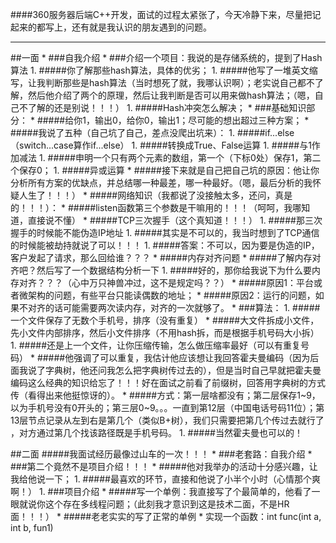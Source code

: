 ####360服务器后端C++开发，面试的过程太紧张了，今天冷静下来，尽量把记起来的都写上，还有就是我认识的朋友遇到的问题。
<hr>
##一面
* 
###自我介绍
* 
###介绍一个项目：我说的是存储系统的，提到了Hash算法
    1. 
#####你了解那些hash算法，具体的优劣；
    1. 
#####他写了一堆英文缩写，让我判断那些是hash算法（当时想死了就，我哪认识啊）；老实说自己都不了解，然后他介绍了两个的原理，然后让我判断是否可以用来做hash算法；（嗯，自己不了解的还是别说！！！）
    1. 
#####Hash冲突怎么解决；
* 
###基础知识部分：
    * 
#####给你1，输出0，给你0，输出1；尽可能的想出超过三种方案；
        * 
#####我说了五种（自己坑了自己，差点没爬出坑来）：
            1. 
#####if...else（switch...case算作if...else）
            1. 
#####转换成True、False运算
            1. 
#####与1作加减法
            1. 
#####申明一个只有两个元素的数组，第一个（下标0处）保存1，第二个保存0；
            1. 
#####异或运算
        * 
#####接下来就是自己把自己坑的原因：他让你分析所有方案的优缺点，并总结哪一种最差，哪一种最好。（嗯，最后分析的我怀疑人生了！！！）
    * 
#####网络知识（我都说了没接触太多，还问，真是的！！！）：
        * 
#####listen函数第三个参数是干嘛用的！！！（呵呵，我哪知道，直接说不懂）
        * 
#####TCP三次握手（这个真知道！！！）
            1. 
#####那三次握手的时候能不能伪造IP地址           
                1. 
#####其实是不可以的，我当时想到了TCP通信的时候能被劫持就说了可以！！！
                1. 
#####答案：不可以，因为要是伪造的IP，客户发起了请求，那么回给谁？？？
    * 
#####内存对齐问题
        * 
#####了解内存对齐吧？然后写了一个数据结构分析一下
        1. 
#####好的，那你给我说下为什么要内存对齐？？？（心中万只神兽冲过，这不是规定吗？？）
            * 
#####原因1：平台或者微架构的问题，有些平台只能读偶数的地址；
            * 
#####原因2：运行的问题，如果不对齐的话可能需要两次读内存，对齐的一次就够了。
* 
###算法：
    1. 
#####一个文件保存了无数个手机号，排序（没有重复）
        * 
#####大文件拆成小文件，先小文件内部排序，然后小文件排序（不用hash拆，而是根据手机号码大小拆）
    1. 
#####还是上一个文件，让你压缩传输，怎么做压缩率最好（可以有重复号码）
        * 
#####他强调了可以重复，我估计他应该想让我回答霍夫曼编码（因为后面我说了字典树，他还问我怎么把字典树传过去的），但是当时自己早就把霍夫曼编码这么经典的知识给忘了！！！好在面试之前看了前缀树，回答用字典树的方式传（看得出来他挺惊讶的）。
            * 
#####方式：第一层啥都没有；第二层保存1~9，以为手机号没有0开头的；第三层0~9。。。一直到第12层（中国电话号码11位）；第13层节点记录从左到右是第几个（类似B+树），我们只需要把第几个传过去就行了 ，对方通过第几个找该路径既是手机号码。
            1. 
#####当然霍夫曼也可以的！

##二面
#####我面试经历最像过山车的一次！！！
* 
###老套路：自我介绍
* 
###第二个竟然不是项目介绍！！！
    * 
#####他对我举办的活动十分感兴趣，让我给他说一下；
    1. 
#####最喜欢的环节，直接和他说了小半个小时（心情那个爽啊！）
1. 
###项目介绍
    * 
#####写一个单例：我直接写了个最简单的，他看了一眼就说你这个存在多线程问题；（此刻我才意识到这是技术二面，不是HR面！！！）
        * 
#####老老实实的写了正常的单例
    * 
实现一个函数：int func(int a, int b, fun1)